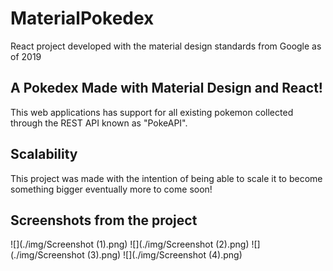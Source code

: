 # MaterialPokedex
React project developed with the material design standards from Google as of 2019

## A Pokedex Made with Material Design and React!
This web applications has support for all existing pokemon collected through the REST API known as "PokeAPI".

## Scalability
This project was made with the intention of being able to scale it to become something bigger eventually more to come soon!

## Screenshots from the project
![](./img/Screenshot (1).png)
![](./img/Screenshot (2).png)
![](./img/Screenshot (3).png)
![](./img/Screenshot (4).png)
